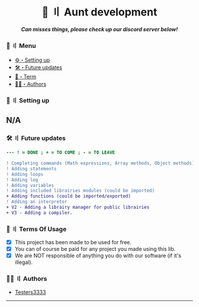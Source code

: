 <h1 align="center">
 🦫 〢 Aunt development
</h1>
<h5 align="center">
    Can misses things, please check up our discord server below!
<h5>

### <a id="menu"></a>🍃 〢 Menu

- [⚙️・Setting up](#setup)
- [🛠・Future updates](#updates)
- [💼・Term](#terms)
- [🕵️‍♂️・Authors](#authors)

### <a id="setup"></a> 📁 〢 Setting up

## N/A

### <a id="updates"></a> 🛠 〢 Future updates

```diff
--- ! = DONE ; + = TO COME ; - = TO LEAVE

! Completing commands (Math expressions, Array methods, Object methods)
! Adding statements
! Adding loops
! Adding log
! Adding variables
! Adding included librairies modules (could be imported)
+ Adding functions (could be imported/exported)
! Adding an interpretor
+ V2 - Adding a librairy manager for public librairies
+ V3 - Adding a compiler.
```

### <a id="terms"></a>💼 〢 Terms Of Usage

- [x] This project has been made to be used for free.
- [x] You can of course be paid for any project you made using this lib.
- [x] We are NOT responsible of anything you do with our software (if it's illegal).

### <a id="authors"></a>🕵️‍♂️ 〢 Authors

- [Testers3333](https://github.com/TheTesterss/)
---
